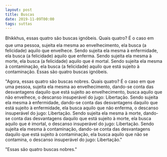 ```yaml
---
layout: post
title: Buscas
date: 2019-11-09T00:00
tags: suttas
---
```

Bhikkhus, essas quatro são buscas ignóbeis. Quais quatro? É o caso em que uma pessoa, sujeita ela mesma ao envelhecimento, ela busca (a felicidade) aquilo que envelhece. Sendo sujeita ela mesma à enfermidade, ela busca (a felicidade) aquilo que enferma. Sendo sujeita ela mesma à morte, ela busca (a felicidade) aquilo que é mortal. Sendo sujeita ela mesma à contaminação, ela busca (a felicidade) aquilo que está sujeito à contaminação. Essas são quatro buscas ignóbeis.

"Agora, essas quatro são buscas nobres. Quais quatro? É o caso em que uma pessoa, sujeita ela mesma ao envelhecimento, dando-se conta das desvantagens daquilo que está sujeito ao envelhecimento, busca aquilo que não envelhece, o descanso insuperável do jugo: Libertação. Sendo sujeita ela mesma à enfermidade, dando-se conta das desvantagens daquilo que está sujeito à enfermidade, ela busca aquilo que não enferma, o descanso insuperável do jugo: Libertação. Sendo sujeita ela mesma à morte, dando-se conta das desvantagens daquilo que está sujeito à morte, ela busca aquilo que é imortal, o descanso insuperável do jugo: Libertação. Sendo sujeita ela mesma à contaminação, dando-se conta das desvantagens daquilo que está sujeito à contaminação, ela busca aquilo que não se contamina, o descanso insuperável do jugo: Libertação."

"Essas são quatro buscas nobres."

